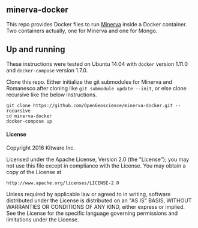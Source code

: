 ## minerva-docker

This repo provides Docker files to run [Minerva](https://github.com/Kitware/minerva) inside a Docker container.  Two containers actually, one for Minerva and one for Mongo.

## Up and running

These instructions were tested on Ubuntu 14.04 with `docker` version 1.11.0 and `docker-compose` version 1.7.0.

Clone this repo.  Either initialize the git submodules for Minerva and Romanesco after cloning like `git submodule update --init`, or else clone recursive like the below instructions.

    git clone https://github.com/OpenGeoscience/minerva-docker.git --recursive
    cd minerva-docker
    docker-compose up

#### License

Copyright 2016 Kitware Inc.

Licensed under the Apache License, Version 2.0 (the "License"); you may not use this file except in compliance with the License. You may obtain a copy of the License at

    http://www.apache.org/licenses/LICENSE-2.0

Unless required by applicable law or agreed to in writing, software distributed under the License is distributed on an "AS IS" BASIS, WITHOUT WARRANTIES OR CONDITIONS OF ANY KIND, either express or implied. See the License for the specific language governing permissions and limitations under the License.
